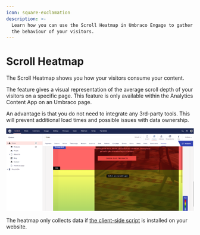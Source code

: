 ```yaml
---
icon: square-exclamation
description: >-
  Learn how you can use the Scroll Heatmap in Umbraco Engage to gather data on
  the behaviour of your visitors.
---
```


# Scroll Heatmap

The Scroll Heatmap shows you how your visitors consume your content.

The feature gives a visual representation of the average scroll depth of your visitors on a specific page. This feature is only available within the Analytics Content App on an Umbraco page.

An advantage is that you do not need to integrate any 3rd-party tools. This will prevent additional load times and possible issues with data ownership.

![View a scroll heatmap on each published content item in the Content section.](../../.gitbook/assets/engage-analytics-scroll-heatmap-2.png)

The heatmap only collects data if [the client-side script](../../developers/analytics/client-side-events-and-additional-javascript-files/) is installed on your website.
